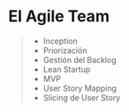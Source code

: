 # El Agile Team 
>- Inception
>- Priorización
>- Gestión del Backlog 
>- Lean Startup 
>- MVP 
>- User Story Mapping
>- Slicing de User Story 
